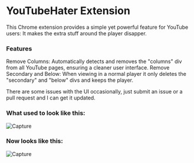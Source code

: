 # YouTubeHater Extension
This Chrome extension provides a simple yet powerful feature for YouTube users: It makes the extra stuff around the player disapper.

### Features
Remove Columns: Automatically detects and removes the "columns" div from all YouTube pages, ensuring a cleaner user interface.
Remove Secondary and Below: When viewing in a normal player it only deletes the "secondary" and "below" divs and keeps the player.

There are some issues with the UI occasionally, just submit an issue or a pull request and I can get it updated.

### What used to look like this:
![Capture](https://github.com/mediumPuppy/youtubeHater/assets/83100592/01b734b7-cb4c-4dc0-97e8-a485f9ed4ceb)

### Now looks like this:
![Capture](https://github.com/mediumPuppy/youtubeHater/assets/83100592/d8fa9922-fce0-4585-9dc5-ad9bdfcdff1b)


